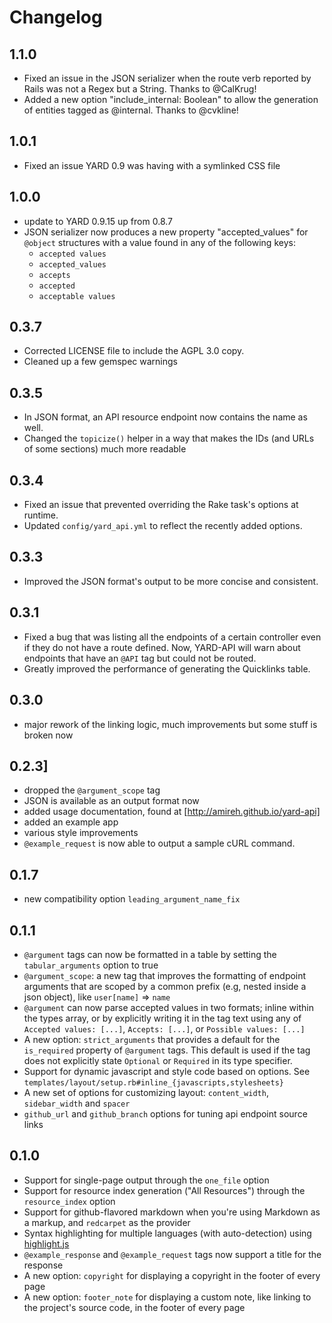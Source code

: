 # Changelog

## 1.1.0

- Fixed an issue in the JSON serializer when the route verb reported by Rails
  was not a Regex but a String. Thanks to @CalKrug!
- Added a new option "include_internal: Boolean" to allow the generation of
  entities tagged as @internal. Thanks to @cvkline!

## 1.0.1

- Fixed an issue YARD 0.9 was having with a symlinked CSS file

## 1.0.0

- update to YARD 0.9.15 up from 0.8.7
- JSON serializer now produces a new property "accepted_values" for `@object`
  structures with a value found in any of the following keys:
  - `accepted values`
  - `accepted_values`
  - `accepts`
  - `accepted`
  - `acceptable values`

## 0.3.7

- Corrected LICENSE file to include the AGPL 3.0 copy.
- Cleaned up a few gemspec warnings

## 0.3.5

- In JSON format, an API resource endpoint now contains the name as well.
- Changed the `topicize()` helper in a way that makes the IDs (and URLs of
  some sections) much more readable

## 0.3.4

- Fixed an issue that prevented overriding the Rake task's options at runtime.
- Updated `config/yard_api.yml` to reflect the recently added options.

## 0.3.3

- Improved the JSON format's output to be more concise and consistent.

## 0.3.1

- Fixed a bug that was listing all the endpoints of a certain controller even if they do not have a route defined. Now, YARD-API will warn about endpoints that have an `@API` tag but could not be routed.
- Greatly improved the performance of generating the Quicklinks table.

## 0.3.0

- major rework of the linking logic, much improvements but some stuff is broken now

## 0.2.3]

- dropped the `@argument_scope` tag
- JSON is available as an output format now
- added usage documentation, found at [http://amireh.github.io/yard-api]
- added an example app
- various style improvements
- `@example_request` is now able to output a sample cURL command.

## 0.1.7

- new compatibility option `leading_argument_name_fix`

## 0.1.1

- `@argument` tags can now be formatted in a table by setting the `tabular_arguments` option to true
- `@argument_scope`: a new tag that improves the formatting of endpoint arguments that are scoped by a common prefix (e.g, nested inside a json object), like `user[name]` => `name`
- `@argument` can now parse accepted values in two formats; inline within the types array, or by explicitly writing it in the tag text using any of `Accepted values: [...]`, `Accepts: [...]`, or `Possible values: [...]`
- A new option: `strict_arguments` that provides a default for the `is_required` property of `@argument` tags. This default is used if the tag does not explicitly state `Optional` or `Required` in its type specifier.
- Support for dynamic javascript and style code based on options. See `templates/layout/setup.rb#inline_{javascripts,stylesheets}`
- A new set of options for customizing layout: `content_width`, `sidebar_width` and `spacer`
- `github_url` and `github_branch` options for tuning api endpoint source links

## 0.1.0

- Support for single-page output through the `one_file` option
- Support for resource index generation ("All Resources") through the `resource_index` option
- Support for github-flavored markdown when you're using Markdown as a markup, and `redcarpet` as the provider
- Syntax highlighting for multiple languages (with auto-detection) using [highlight.js](https://highlightjs.org/)
- `@example_response` and `@example_request` tags now support a title for the response
- A new option: `copyright` for displaying a copyright in the footer of every page
- A new option: `footer_note` for displaying a custom note, like linking to the project's source code, in the footer of every page
